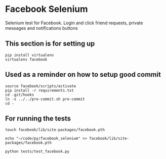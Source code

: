 # Facebook Selenium

Selenium test for Facebook. Login and click friend requests,
private messages and notifications buttons

## This section is for setting up
```
pip install virtualenv
virtualenv facebook
```

## Used as a reminder on how to setup good commit
```
source facebook/scripts/activate
pip install -r requirements.txt
cd .git/hooks
ln -s ../../pre-commit.sh pre-commit
cd -
```

## For running the tests

```
touch facebook/lib/site-packages/facebook.pth

echo "~/code/py/facebook_selenium" >> facebook/lib/site-packages/facebook.pth

python tests/test_facebook.py
```
